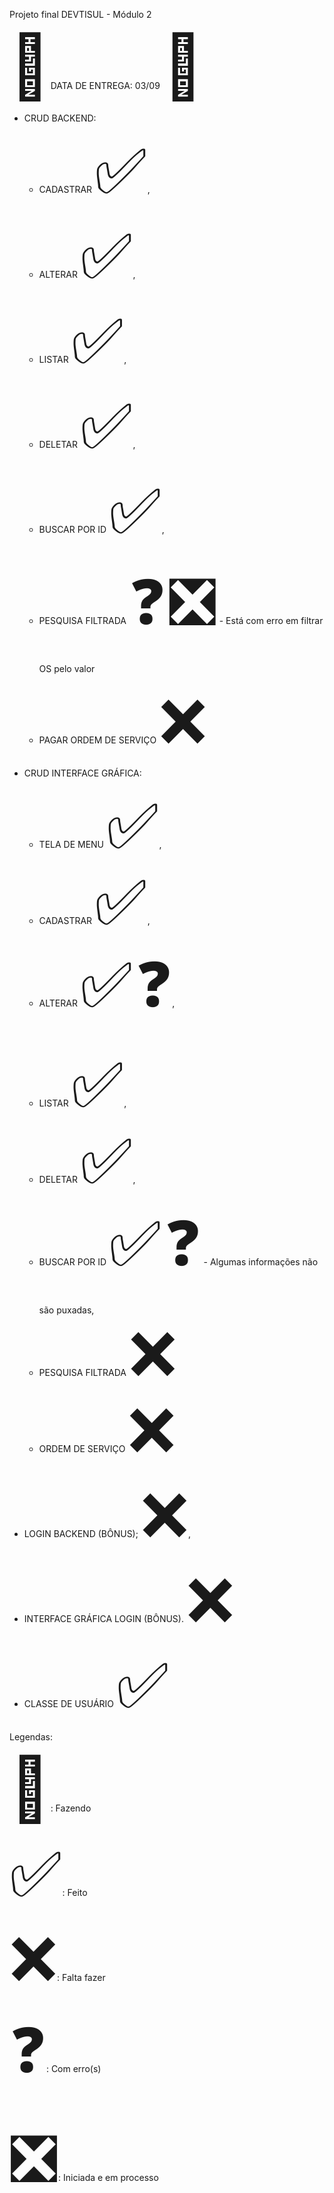 Projeto final DEVTISUL - Módulo 2 

 <span style='font-size:100px;'>&#128198;</span>DATA DE ENTREGA: 03/09 <span style='font-size:100px;'>&#128198;</span>
 
- CRUD BACKEND:
  - CADASTRAR <span style='font-size:100px;'>&#9989;</span>,
  - ALTERAR <span style='font-size:100px;'>&#9989;</span>,
  - LISTAR <span style='font-size:100px;'>&#9989;</span>,
  - DELETAR <span style='font-size:100px;'>&#9989;</span>,
  - BUSCAR POR ID <span style='font-size:100px;'>&#9989;</span>,
  - PESQUISA FILTRADA <span style='font-size:100px;'>&#10067;</span> <span style='font-size:100px;'>&#10062;</span> - Está com erro em filtrar OS pelo valor
  
  - PAGAR ORDEM DE SERVIÇO <span style='font-size:100px;'>&#10060;</span>
 
- CRUD INTERFACE GRÁFICA:
  - TELA DE MENU <span style='font-size:100px;'>&#9989;</span>,
  - CADASTRAR <span style='font-size:100px;'>&#9989;</span>,
  - ALTERAR <span style='font-size:100px;'>&#9989;</span> <span style='font-size:100px;'>&#10067;</span>,
  - LISTAR <span style='font-size:100px;'>&#9989;</span>,
  - DELETAR <span style='font-size:100px;'>&#9989;</span>,
  - BUSCAR POR ID <span style='font-size:100px;'>&#9989;</span> <span style='font-size:100px;'>&#10067;</span> - Algumas informações não são puxadas,
  - PESQUISA FILTRADA <span style='font-size:100px;'>&#10060;</span>
  - ORDEM DE SERVIÇO <span style='font-size:100px;'>&#10060;</span>

- LOGIN BACKEND (BÔNUS); <span style='font-size:100px;'>&#10060;</span>,
- INTERFACE GRÁFICA LOGIN (BÔNUS). <span style='font-size:100px;'>&#10060;</span>
 
- CLASSE DE USUÁRIO  <span style='font-size:100px;'>&#9989;</span>
 

 Legendas: <p>

<span style='font-size:100px;'>&#128204;</span>: Fazendo <p>
<span style='font-size:100px;'>&#9989;</span>: Feito <p>
<span style='font-size:100px;'>&#10060;</span>: Falta fazer <p>
<span style='font-size:100px;'>&#10067;</span>: Com erro(s) <p>
<span style='font-size:100px;'>&#10062;</span>: Iniciada e em processo <p>
